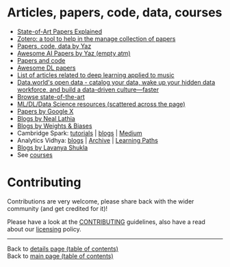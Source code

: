 # Articles, papers, code, data, courses

  - [State-of-Art Papers Explained](https://github.com/virgili0/Virgilio/blob/master/serving/inferno/research/sota-papers/sota-papers.md)
  - [Zotero: a tool to help in the manage collection of papers](https://github.com/virgili0/Virgilio/blob/master/serving/inferno/research/zotero/zotero.md)
  - [Papers, code, data by Yaz](https://github.com/yazdotai/paper-code-data)
  - [Awesome AI Papers by Yaz (empty atm)](https://github.com/yazdotai/awesome-ai-papers)
  - [Papers and code](https://paperswithcode.com)
  - [Awesome DL papers](https://github.com/terryum/awesome-deep-learning-papers)
  - [List of articles related to deep learning applied to music](https://github.com/ybayle/awesome-deep-learning-music)
  - [Data.world's open data - catalog your data, wake up your hidden data workforce, and build a data-driven culture—faster](https://data.world/)
  - [Browse state-of-the-art](https://paperswithcode.com/sota)
  - [ML/DL/Data Science resources (scattered across the page)](https://github.com/ayonroy2000/100DaysOfML_TelegramGroup/blob/master/Resources.md)
  - [Papers by Google X](../papers/google-x/README.md#papers-by-members-of-google-and-google-x-aka-x-team)
  - [Blogs by Neal Lathia](https://nlathia.github.io/)
  - [Blogs by Weights & Biases](https://www.wandb.com/articles)
  - Cambridge Spark: [tutorials](https://cambridgespark.com/tutorials/) | [blogs](https://blog.cambridgespark.com/) | [Medium](https://medium.com/@Cambridge_Spark)
  - Analytics Vidhya: [blogs](https://www.analyticsvidhya.com/blog/) | [Archive](https://www.analyticsvidhya.com/blog-archive/) | [Learning Paths](https://www.analyticsvidhya.com/learning-paths-data-science-business-analytics-business-intelligence-big-data/)
  - [Blogs by Lavanya Shukla](https://lavanya.ai/)
  - See [courses](../courses.md)

# Contributing

Contributions are very welcome, please share back with the wider community (and get credited for it)!

Please have a look at the [CONTRIBUTING](../CONTRIBUTING.md) guidelines, also have a read about our [licensing](../LICENSE.md) policy.

---

Back to [details page (table of contents)](../README-details.md#articles-papers-code-data-courses)<br>
Back to [main page (table of contents)](../README.md)
